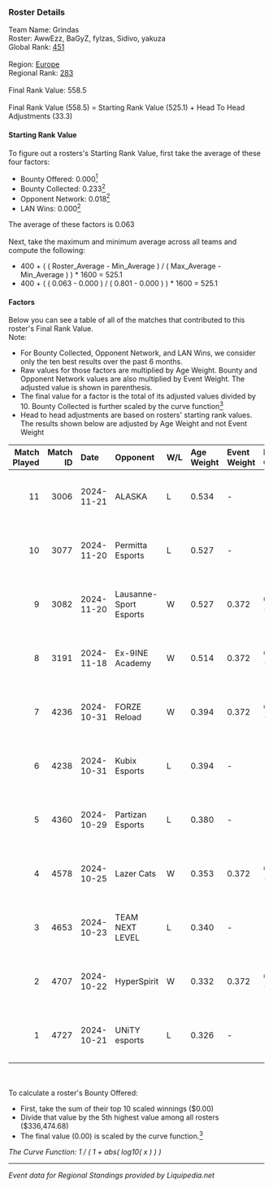 ### Roster Details<br />
Team Name: Grindas<br />
Roster: AwwEzz, BaGyZ, fylzas, Sidivo, yakuza<br />
Global Rank: [451](../standings_global.md)<br />
<br />
Region: [Europe]( ../standings_europe.md)<br />
Regional Rank: [283]( ../standings_europe.md)<br />
<br />
Final Rank Value:  558.5<br />
<br />
Final Rank Value (558.5) = Starting Rank Value (525.1) + Head To Head Adjustments (33.3)<br />

#### Starting Rank Value<br />
To figure out a rosters's Starting Rank Value, first take the average of these four factors:<br />
- Bounty Offered: 0.000[<sup>1</sup>](#table2)
- Bounty Collected: 0.233[<sup>2</sup>](#table1)
- Opponent Network: 0.018[<sup>2</sup>](#table1)
- LAN Wins: 0.000[<sup>2</sup>](#table1)

The average of these factors is 0.063<br />
<br />
Next, take the maximum and minimum average across all teams and compute the following:<br />
- 400 + ( ( Roster_Average - Min_Average ) / ( Max_Average - Min_Average ) ) * 1600 = 525.1
- 400 + ( ( 0.063 - 0.000 ) / ( 0.801 - 0.000 ) ) * 1600 = 525.1


#### Factors<br />
Below you can see a table of all of the matches that contributed to this roster's Final Rank Value.<br />
Note:<br />

- For Bounty Collected, Opponent Network, and LAN Wins, we consider only the ten best results over the past 6 months.
- Raw values for those factors are multiplied by Age Weight. Bounty and Opponent Network values are also multiplied by Event Weight. The adjusted value is shown in parenthesis.
- The final value for a factor is the total of its adjusted values divided by 10. Bounty Collected is further scaled by the curve function[<sup>3</sup>](#curveFunction)
- Head to head adjustments are based on rosters' starting rank values. The results shown below are adjusted by Age Weight and not Event Weight
<span id="table1"></span><br />


| Match Played | Match ID | Date       | Opponent               | W/L | Age Weight | Event Weight | Bounty Collected | Opponent Network | LAN Wins  | H2H Adj. | Roster                                |
| -: | -: | :- | :- | :- | :- | :- | :- | :- | :- | -: | :- |
|           11 |     3006 | 2024-11-21 | ALASKA                 | L   | 0.534      | -            | -                | -                | -         |    -1.58 | AwwEzz, BaGyZ, fylzas, Sidivo, yakuza |
|           10 |     3077 | 2024-11-20 | Permitta Esports       | L   | 0.527      | -            | -                | -                | -         |    -3.14 | AwwEzz, BaGyZ, fylzas, Sidivo, yakuza |
|            9 |     3082 | 2024-11-20 | Lausanne-Sport Esports | W   | 0.527      | 0.372        | 0.000 (0.000)    | 0.126 (0.025)    | 0 (0.000) |     8.62 | AwwEzz, BaGyZ, fylzas, Sidivo, yakuza |
|            8 |     3191 | 2024-11-18 | Ex-9INE Academy        | W   | 0.514      | 0.372        | 0.000 (0.000)    | 0.035 (0.007)    | 0 (0.000) |     8.19 | AwwEzz, BaGyZ, fylzas, Sidivo, yakuza |
|            7 |     4236 | 2024-10-31 | FORZE Reload           | W   | 0.394      | 0.372        | 0.026 (0.004)    | 0.559 (0.082)    | 0 (0.000) |    10.67 | AwwEzz, BaGyZ, fylzas, Sidivo, yakuza |
|            6 |     4238 | 2024-10-31 | Kubix Esports          | L   | 0.394      | -            | -                | -                | -         |    -1.28 | AwwEzz, BaGyZ, fylzas, Sidivo, yakuza |
|            5 |     4360 | 2024-10-29 | Partizan Esports       | L   | 0.380      | -            | -                | -                | -         |    -0.55 | AwwEzz, BaGyZ, fylzas, Sidivo, yakuza |
|            4 |     4578 | 2024-10-25 | Lazer Cats             | W   | 0.353      | 0.372        | 0.005 (0.001)    | 0.387 (0.051)    | 0 (0.000) |     8.18 | AwwEzz, BaGyZ, fylzas, Sidivo, yakuza |
|            3 |     4653 | 2024-10-23 | TEAM NEXT LEVEL        | L   | 0.340      | -            | -                | -                | -         |    -1.56 | AwwEzz, BaGyZ, fylzas, Sidivo, yakuza |
|            2 |     4707 | 2024-10-22 | HyperSpirit            | W   | 0.332      | 0.372        | 0.004 (0.000)    | 0.121 (0.015)    | 0 (0.000) |     7.23 | AwwEzz, BaGyZ, fylzas, Sidivo, yakuza |
|            1 |     4727 | 2024-10-21 | UNiTY esports          | L   | 0.326      | -            | -                | -                | -         |    -1.42 | AwwEzz, BaGyZ, fylzas, Sidivo, yakuza |

<br />
<span id="table2"></span><br />
To calculate a roster's Bounty Offered:<br />

- First, take the sum of their top 10 scaled winnings ($0.00)
- Divide that value by the 5th highest value among all rosters ($336,474.68)
- The final value (0.00) is scaled by the curve function.[<sup>3</sup>](#curveFunction)

<span id="curveFunction"></span>_The Curve Function: 1 / ( 1 + abs( log10( x ) ) )_<br />

---
_Event data for Regional Standings provided by Liquipedia.net_<br />
